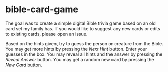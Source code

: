 # bible-card-game

The goal was to create a simple digital Bible trivia game based on an old card set my family has.
If you would like to suggest any new cards or edits to existing cards, please open an issue.

Based on the hints given, try to guess the person or creature from the Bible.
You may get more hints by pressing the *Next Hint* button.
Enter your guesses in the box.
You may reveal all hints and the answer by pressing the *Reveal Answer* button.
You may get a random new card by pressing the *New Card* button.

